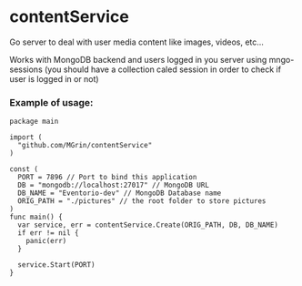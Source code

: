 # contentService
Go server to deal with user media content like images, videos, etc...

Works with MongoDB backend and users logged in you server using mngo-sessions (you should have a collection caled session in order to check if user is logged in or not)

### Example of usage:
```
package main

import (
  "github.com/MGrin/contentService"
)

const (
  PORT = 7896 // Port to bind this application
  DB = "mongodb://localhost:27017" // MongoDB URL
  DB_NAME = "Eventorio-dev" // MongoDB Database name
  ORIG_PATH = "./pictures" // the root folder to store pictures
)
func main() {
  var service, err = contentService.Create(ORIG_PATH, DB, DB_NAME)
  if err != nil {
    panic(err)
  }

  service.Start(PORT)
}
```

